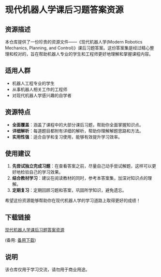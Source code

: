 # 现代机器人学课后习题答案资源

## 资源描述

本仓库提供了一份珍贵的资源文件——《现代机器人学(Modern Robotics Mechanics, Planning, and Control)》课后习题答案。这份答案集是经过精心整理和校对的，旨在帮助机器人专业的学生和工程师更好地理解和掌握课程内容。

## 适用人群

- 机器人工程专业的学生
- 从事机器人相关工作的工程师
- 对现代机器人学感兴趣的自学者

## 资源特点

- **全面覆盖**：涵盖了课程中的大部分课后习题，帮助你全面掌握知识点。
- **详细解析**：每道题目都附有详细的解析，帮助你理解解题思路和方法。
- **实用性强**：适合自学和复习使用，能够有效提升学习效率。

## 使用建议

1. **先尝试独立完成习题**：在查看答案之前，尽量自己动手尝试解题，这样可以更好地检验自己的学习效果。
2. **结合教材学习**：建议在阅读教材的同时，参考本答案集，加深对知识点的理解。
3. **定期复习**：定期回顾习题和答案，巩固所学知识，避免遗忘。

希望这份资源能够帮助你在现代机器人学的学习道路上取得更好的成绩！

## 下载链接
[现代机器人学课后习题答案资源](https://pan.quark.cn/s/3467bfa03d99) 

(备用: [备用下载](https://pan.baidu.com/s/1ir9bj2R58q8EmdQxAgB5sA?pwd=1234))

## 说明

该仓库仅用于学习交流，请勿用于商业用途。
